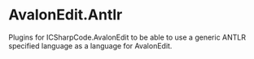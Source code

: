 # AvalonEdit.Antlr
Plugins for ICSharpCode.AvalonEdit to be able to use a generic ANTLR specified language as a language for AvalonEdit. 
